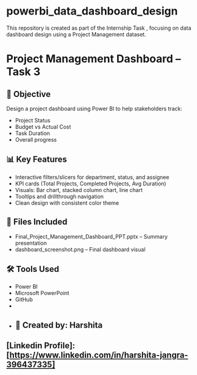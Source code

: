 # powerbi_data_dashboard_design
This repository is created as part of the Internship Task , focusing on data dashboard design using a Project Management dataset.

# Project Management Dashboard – Task 3

## 📝 Objective
Design a project dashboard using Power BI to help stakeholders track:
- Project Status
- Budget vs Actual Cost
- Task Duration
- Overall progress

## 📊 Key Features
- Interactive filters/slicers for department, status, and assignee
- KPI cards (Total Projects, Completed Projects, Avg Duration)
- Visuals: Bar chart, stacked column chart, line chart
- Tooltips and drillthrough navigation
- Clean design with consistent color theme

## 📁 Files Included
- Final_Project_Management_Dashboard_PPT.pptx – Summary presentation
- dashboard_screenshot.png – Final dashboard visual

## 🛠 Tools Used
- Power BI
- Microsoft PowerPoint
- GitHub
- 
- ## 👤 Created by: Harshita

## [Linkedin Profile]:[https://www.linkedin.com/in/harshita-jangra-396437335]
